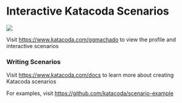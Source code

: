 # Interactive Katacoda Scenarios

[![](http://shields.katacoda.com/katacoda/ggmachado/count.svg)](https://www.katacoda.com/ggmachado "Get your profile on Katacoda.com")

Visit https://www.katacoda.com/ggmachado to view the profile and interactive scenarios

### Writing Scenarios
Visit https://www.katacoda.com/docs to learn more about creating Katacoda scenarios

For examples, visit https://github.com/katacoda/scenario-example
